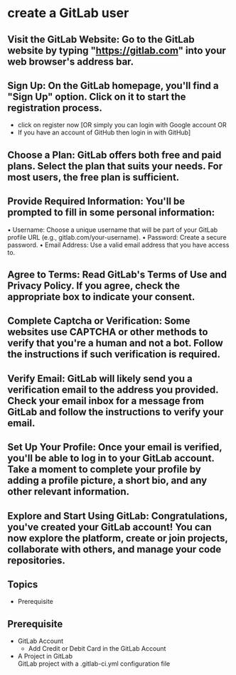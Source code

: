 # create a GitLab user
## Visit the GitLab Website: Go to the GitLab website by typing "https://gitlab.com" into your web browser's address bar.
## Sign Up: On the GitLab homepage, you'll find a "Sign Up" option. Click on it to start the registration process. 
- click on register now [OR simply you can login with Google account OR 
- If you have an account of GitHub then login in with GitHub]
##	Choose a Plan: GitLab offers both free and paid plans. Select the plan that suits your needs. For most users, the free plan is sufficient.
##	Provide Required Information: You'll be prompted to fill in some personal information:
•	Username: Choose a unique username that will be part of your GitLab profile URL (e.g., gitlab.com/your-username).
•	Password: Create a secure password.
•	Email Address: Use a valid email address that you have access to.
##	Agree to Terms: Read GitLab's Terms of Use and Privacy Policy. If you agree, check the appropriate box to indicate your consent.
## Complete Captcha or Verification: Some websites use CAPTCHA or other methods to verify that you're a human and not a bot. Follow the instructions if such verification is required.
##	Verify Email: GitLab will likely send you a verification email to the address you provided. Check your email inbox for a message from GitLab and follow the instructions to verify your email.
## Set Up Your Profile: Once your email is verified, you'll be able to log in to your GitLab account. Take a moment to complete your profile by adding a profile picture, a short bio, and any other relevant information.
##	Explore and Start Using GitLab: Congratulations, you've created your GitLab account! You can now explore the platform, create or join projects, collaborate with others, and manage your code repositories.


## Topics  
- Prerequisite
## Prerequisite   
- GitLab Account
  - Add Credit or Debit Card in the GitLab Account
- A Project in GitLab  
    GitLab project with a .gitlab-ci.yml configuration file 

